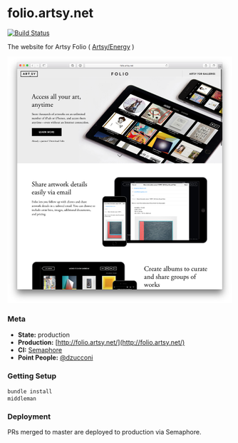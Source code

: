 # folio.artsy.net

[![Build Status](https://semaphoreci.com/api/v1/projects/c4396dad-9f5a-4c25-8f9a-b81e9cae0ba7/570637/badge.svg)](https://semaphoreci.com/artsy-it/folio-artsy-net)

The website for Artsy Folio ( [Artsy/Energy](https://github.com/artsy/energy) )

![](https://raw.githubusercontent.com/artsy/folio.artsy.net/master/readme/website_screenshot.png)

### Meta

* __State:__ production
* __Production:__ [http://folio.artsy.net/](http://folio.artsy.net/)
* __CI:__ [Semaphore](https://semaphoreapp.com/artsy-it/folio-artsy-net/)
* __Point People:__ [@dzucconi](https://github.com/dzucconi)

### Getting Setup

```
bundle install
middleman
```

### Deployment

PRs merged to master are deployed to production via Semaphore.
